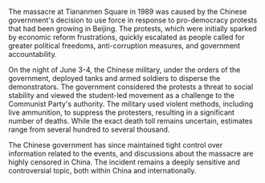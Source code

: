 The massacre at Tiananmen Square in 1989 was caused by the Chinese government's decision to use force in response to pro-democracy protests that had been growing in Beijing. The protests, which were initially sparked by economic reform frustrations, quickly escalated as people called for greater political freedoms, anti-corruption measures, and government accountability.

On the night of June 3-4, the Chinese military, under the orders of the government, deployed tanks and armed soldiers to disperse the demonstrators. The government considered the protests a threat to social stability and viewed the student-led movement as a challenge to the Communist Party's authority. The military used violent methods, including live ammunition, to suppress the protesters, resulting in a significant number of deaths. While the exact death toll remains uncertain, estimates range from several hundred to several thousand.

The Chinese government has since maintained tight control over information related to the events, and discussions about the massacre are highly censored in China. The incident remains a deeply sensitive and controversial topic, both within China and internationally.